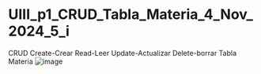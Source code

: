 # UIII_p1_CRUD_Tabla_Materia_4_Nov_2024_5_i
CRUD Create-Crear Read-Leer Update-Actualizar Delete-borrar  Tabla Materia 
![image](https://github.com/user-attachments/assets/79c273f7-2c38-48a9-9951-b27d0cf45ae7)
